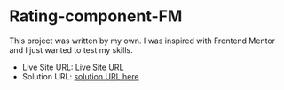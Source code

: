 # Rating-component-FM
This project was written by my own. I was inspired with Frontend Mentor and I just wanted to test my skills.
- Live Site URL: [Live Site URL](https://dawser123.github.io/Rating-component-FM/)
- Solution URL: [solution URL here](https://github.com/dawser123/Rating-component-FM)
